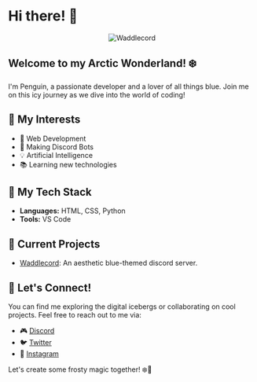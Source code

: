 # Hi there! 🐧

<div align="center">
  <img src="https://media.discordapp.net/attachments/1121869467085971517/1123155588898103376/xxx.png?width=1025&height=205" alt="Waddlecord" />
</div>

## Welcome to my Arctic Wonderland! ❄️

I'm Penguin, a passionate developer and a lover of all things blue. Join me on this icy journey as we dive into the world of coding!

## 🌟 My Interests

- 🚀 Web Development
- 🤖 Making Discord Bots
- 💡 Artificial Intelligence
- 📚 Learning new technologies

## 🔧 My Tech Stack

- **Languages:** HTML, CSS, Python
- **Tools:** VS Code

## 🌌 Current Projects

- [Waddlecord](https://discord.gg/p5NF7Q2GjA): An aesthetic blue-themed discord server.

## 🌟 Let's Connect!

You can find me exploring the digital icebergs or collaborating on cool projects. Feel free to reach out to me via:

- 🎮 [Discord](https://discord.gg/p5NF7Q2GjA)
- 🐦 [Twitter](https://twitter.com/silvermoonscale)
- 📸 [Instagram](https://www.instagram.com/silvermoonscale)

Let's create some frosty magic together! ❄️💙



